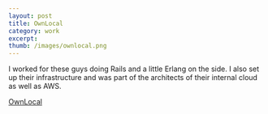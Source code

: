 ```yaml
---
layout: post
title: OwnLocal 
category: work
excerpt: 
thumb: /images/ownlocal.png
---
```


<div class="txt">
<p>I worked for these guys doing Rails and a little Erlang on the side. I also set up their infrastructure and was part of the architects of their internal cloud as well as AWS.</p>
<p><a href="http://www.ownlocal.com/">OwnLocal</a></p>
</div>
